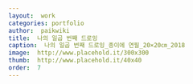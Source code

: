 ```yaml
---
layout:  work
categories: portfolio
author:  paikwiki
title:  나의 일곱 번째 드로잉
caption:  나의 일곱 번째 드로잉_종이에 연필_20×20㎝_2018
image:  http://www.placehold.it/300x300
thumb:  http://www.placehold.it/40x40
order:  7
---
```

